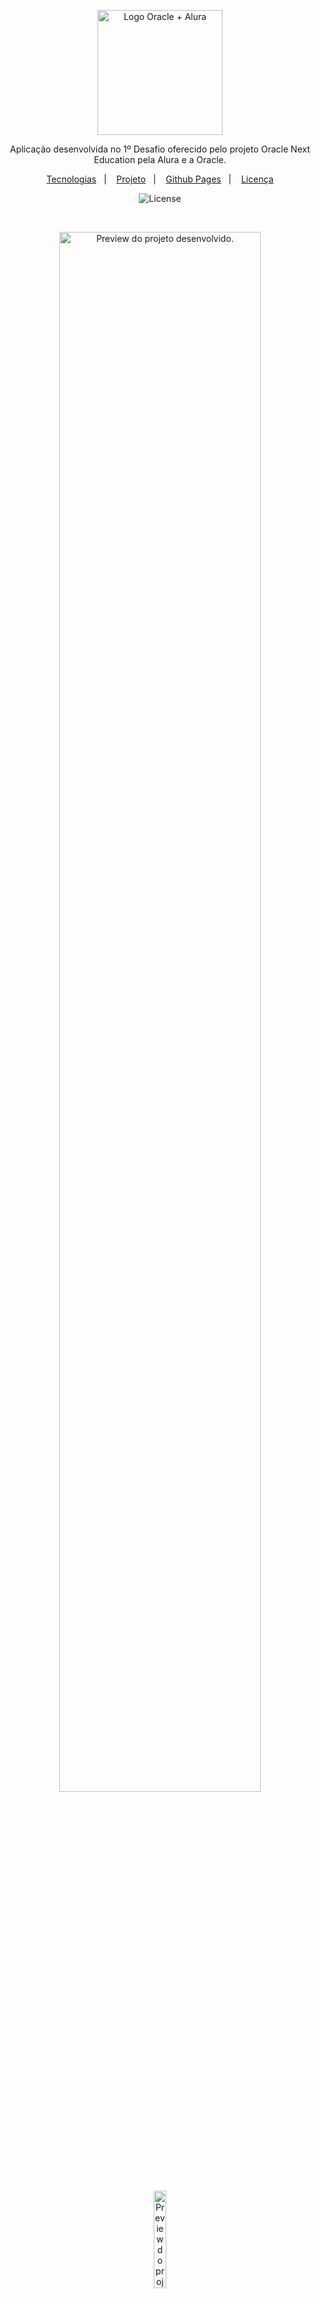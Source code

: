 <p align="center">
  <img alt="Logo Oracle + Alura" src="https://www.alura.com.br/assets/img/challenges/general/oracle-one/logos/oracle-alura.1689860202.svg" width="200px" />
</p>

<p align="center">
Aplicação desenvolvida no 1º Desafio oferecido pelo projeto Oracle Next Education pela Alura e a Oracle.
</p>

<p align="center">
  <a href="#-tecnologias">Tecnologias</a>&nbsp;&nbsp;&nbsp;|&nbsp;&nbsp;&nbsp;
  <a href="#-projeto">Projeto</a>&nbsp;&nbsp;&nbsp;|&nbsp;&nbsp;&nbsp;
  <a href="#-github">Github Pages</a>&nbsp;&nbsp;&nbsp;|&nbsp;&nbsp;&nbsp;
  <a href="#memo-licença">Licença</a>
</p>

<p align="center">
  <img alt="License" src="https://img.shields.io/static/v1?label=license&message=MIT&color=49AA26&labelColor=000000">
</p>

<br>

<p align="center">
  <img alt="Preview do projeto desenvolvido." src="https://i.imgur.com/vvJz8jw.png" width="80%">
</p> 
<p align="center">
  <img alt="Preview do projeto desenvolvido." src="https://i.imgur.com/tXwHJsv.jpeg" width="20%">
</p>

## **🚀 Tecnologias**

Esse projeto foi desenvolvido com as seguintes tecnologias:

- ![HTML](https://img.shields.io/badge/html-323338?style=for-the-badge&logo=HTML5&logoColor=E34F26)
- ![CSS](https://img.shields.io/badge/css-323338?style=for-the-badge&logo=CSS3&logoColor=1572B6) 
- ![JavaScript](https://img.shields.io/badge/JavaScript-323330?style=for-the-badge&logo=javascript&logoColor=F7DF1E) 


## **💻 Projeto**

Nesse projeto foi desenvolvido um decodificador de texto com Javascript.

## **💻 Github Pages**
[🔗 Clique aqui para acessar](https://jhessfrois.github.io/decodificador-challenge/)

## **🤍 Contato**

[<img src='https://img.shields.io/badge/Instagram-E4405F?style=for-the-badge&logo=instagram&logoColor=white' alt='Instagram' height='30'>](https://www.instagram.com/jhessfrois.tech)
[<img src='https://img.shields.io/badge/LinkedIn-0077B5?style=for-the-badge&logo=linkedin&logoColor=white' alt='Linkedin' height='30'>](https://www.linkedin.com/in/jhessfrois/)
[<img src='https://img.shields.io/badge/Gmail-D14836?style=for-the-badge&logo=gmail&logoColor=white' alt='Gmail' height='30'>](jhessfsantos@gmail.com)


## **📝 Licença**

Esse projeto está sob a licença MIT.
